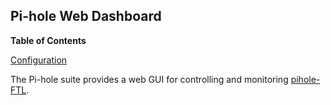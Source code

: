 ## Pi-hole Web Dashboard

**Table of Contents**

[Configuration](#module-services-web-apps-pihole-web-configuration)

The Pi-hole suite provides a web GUI for controlling and monitoring [pihole-FTL](#module-services-networking-pihole-ftl).
